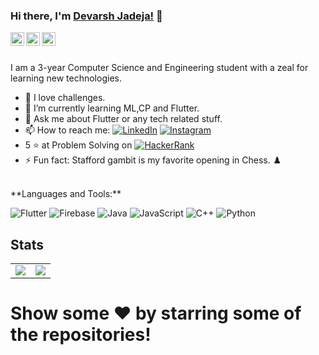 ### Hi there, I'm [Devarsh Jadeja!](https://github.com/devarsh9) 👋


<a href="https://www.linkedin.com/in/devarsh-jadeja-177b281a4/">
  <img align="left" alt="Devarsh's Linkdein" width="22px" src="https://cdn.jsdelivr.net/npm/simple-icons@v3/icons/linkedin.svg" />
</a>
<a href="https://github.com/devarsh9">
  <img align="left" alt="Devarsh's Github" width="22px" src="https://cdn.jsdelivr.net/npm/simple-icons@v3/icons/github.svg" />
</a>
<a href="https://instagram.com/devarsh09/">
  <img align="left" alt="Devarsh's Instagram" width="22px" src="https://cdn.jsdelivr.net/npm/simple-icons@v3/icons/instagram.svg" />
</a>

<br/>
<br/>

I am a 3-year Computer Science and Engineering student with a zeal for learning new technologies.

- 🔭 I love challenges.
- 🌱 I’m currently learning ML,CP and Flutter.
- 💬 Ask me about Flutter or any tech related stuff.
- 📫 How to reach me: <a href="https://www.linkedin.com/in/devarsh-jadeja-177b281a4"><img alt="LinkedIn" src="https://img.shields.io/badge/linkedin-%230077B5.svg?&style=for-the-badge&logo=linkedin&logoColor=white"/></a> <a href=""><img alt="Instagram" src="https://img.shields.io/badge/devarsh09-%23E4405F.svg?&style=for-the-badge&logo=Instagram&logoColor=white"/></a>
- 5 ⭐ at Problem Solving on <a href ="https://www.hackerrank.com/jadejadevarsh9"><img alt="HackerRank" src="https://img.shields.io/badge/-Hackerrank-2EC866?style=for-the-badge&logo=HackerRank&logoColor=white" /></a>
- ⚡ Fun fact:  Stafford gambit is my favorite opening in Chess. :chess_pawn:



<br>
**Languages and Tools:**  

<img alt="Flutter" src="https://img.shields.io/badge/Flutter-%2302569B.svg?&style=for-the-badge&logo=Flutter&logoColor=white"/> <img alt="Firebase" src="https://img.shields.io/badge/firebase-%23039BE5.svg?&style=for-the-badge&logo=firebase"/> <img alt="Java" src="https://img.shields.io/badge/java-%23ED8B00.svg?&style=for-the-badge&logo=java&logoColor=white"/> <img alt="JavaScript" src="https://img.shields.io/badge/javascript-%23323330.svg?&style=for-the-badge&logo=javascript&logoColor=%23F7DF1E" /> <img alt="C++" src="https://img.shields.io/badge/c++-%2300599C.svg?&style=for-the-badge&logo=c%2B%2B&ogoColor=white"/> <img alt="Python" src="https://img.shields.io/badge/python-%2314354C.svg?&style=for-the-badge&logo=python&logoColor=white"/>


## Stats
<table border=0>
  <tr>
    <td><img align="center" src="https://github-readme-stats.vercel.app/api?username=devarsh9&show_icons=true&theme=radical" /></td>
    <td><img align="center" src="https://github-readme-stats.vercel.app/api/top-langs/?username=devarsh9&theme=radical&hide_langs_below=0.5" /></td>
  </tr>
</table>


# Show some ❤️ by starring some of the repositories!
